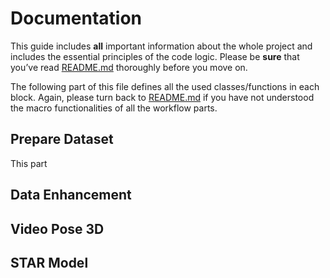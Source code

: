 # Documentation
This guide includes **all** important information about the whole project and includes the essential principles of the code logic. Please be **sure** that you’ve read [README.md](./README.md) thoroughly before you move on.

The following part of this file defines all the used classes/functions in each block. Again, please turn back to [README.md](./README.md) if you have not understood the macro functionalities of all the workflow parts.

## Prepare Dataset

This part 





## Data Enhancement







## Video Pose 3D







## STAR Model

